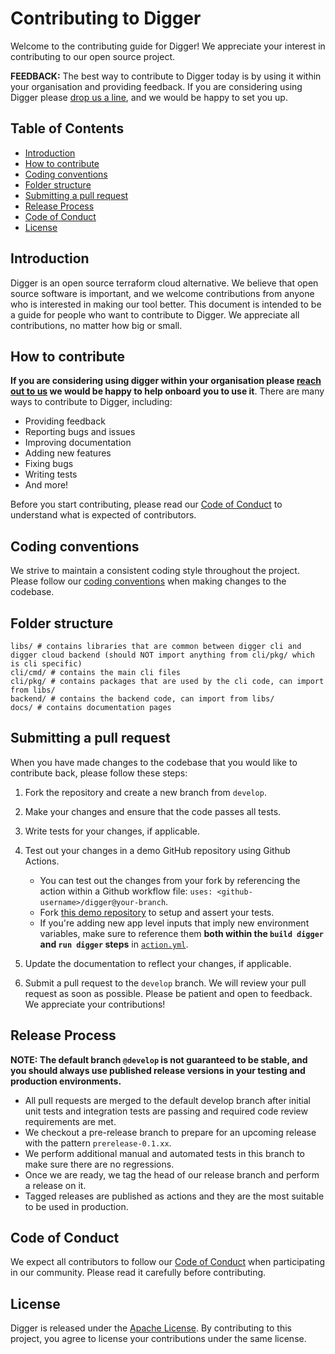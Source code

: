 # Contributing to Digger

Welcome to the contributing guide for Digger! We appreciate your interest in contributing to our open source project.

**FEEDBACK:** The best way to contribute to Digger today is by using
it within your organisation and providing feedback. If you are considering
using Digger please [drop us a line](https://join.slack.com/t/diggertalk/shared_invite/zt-1q6npg7ib-9dwRbJp8sQpSr2fvWzt9aA),
and we would be happy to set you up.

## Table of Contents

- [Introduction](#introduction)
- [How to contribute](#how-to-contribute)
- [Coding conventions](#coding-conventions)
- [Folder structure](#folder-structure)
- [Submitting a pull request](#submitting-a-pull-request)
- [Release Process](#release-process)
- [Code of Conduct](#code-of-conduct)
- [License](#license)

## Introduction

Digger is an open source terraform cloud alternative. We believe that open source software is important, and we welcome contributions from anyone who is interested in making our tool better.
This document is intended to be a guide for people who want to contribute to Digger. We appreciate all contributions, no matter how big or small.

## How to contribute

**If you are considering using digger within your organisation
please [reach out to us](https://join.slack.com/t/diggertalk/shared_invite/zt-1q6npg7ib-9dwRbJp8sQpSr2fvWzt9aA)
we would be happy to help onboard you to use it**.
There are many ways to contribute to Digger, including:

- Providing feedback
- Reporting bugs and issues
- Improving documentation
- Adding new features
- Fixing bugs
- Writing tests
- And more!

Before you start contributing, please read our [Code of Conduct](#code-of-conduct) to understand what is expected of contributors.

## Coding conventions

We strive to maintain a consistent coding style throughout the project. Please follow our [coding conventions](/coding-conventions.md) when making changes to the codebase.

## Folder structure

```
libs/ # contains libraries that are common between digger cli and digger cloud backend (should NOT import anything from cli/pkg/ which is cli specific)
cli/cmd/ # contains the main cli files
cli/pkg/ # contains packages that are used by the cli code, can import from libs/
backend/ # contains the backend code, can import from libs/
docs/ # contains documentation pages
```

## Submitting a pull request

When you have made changes to the codebase that you would like to contribute back, please follow these steps:

1. Fork the repository and create a new branch from `develop`.
2. Make your changes and ensure that the code passes all tests.
3. Write tests for your changes, if applicable.
4. Test out your changes in a demo GitHub repository using Github Actions.

   - You can test out the changes from your fork by referencing the action within a Github workflow file: `uses: <github-username>/digger@your-branch`.
   - Fork [this demo repository](https://github.com/diggerhq/digger_demo_multienv) to setup and assert your tests.
   - If you're adding new app level inputs that imply new environment variables, make sure to reference them **both within the `build digger` and `run digger` steps** in [`action.yml`](./action.yml).

5. Update the documentation to reflect your changes, if applicable.
6. Submit a pull request to the `develop` branch.
   We will review your pull request as soon as possible. Please be patient and open to feedback. We appreciate your contributions!

## Release Process

**NOTE: The default branch `@develop` is not guaranteed to be stable, and you should always use published release versions in your testing and production environments.**

- All pull requests are merged to the default develop branch after initial unit tests and integration tests are passing and required code review requirements are met.
- We checkout a pre-release branch to prepare for an upcoming release with the pattern `prerelease-0.1.xx`.
- We perform additional manual and automated tests in this branch to make sure there are no regressions.
- Once we are ready, we tag the head of our release branch and perform a release on it.
- Tagged releases are published as actions and they are the most suitable to be used in production.

## Code of Conduct

We expect all contributors to follow our [Code of Conduct](https://www.contributor-covenant.org/version/2/1/code_of_conduct/) when participating in our community. Please read it carefully before contributing.

## License

Digger is released under the [Apache License](LICENSE). By contributing to this project, you agree to license your contributions under the same license.
